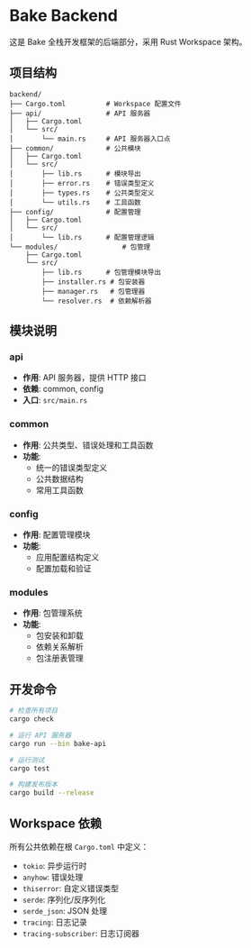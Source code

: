 # Bake Backend

这是 Bake 全栈开发框架的后端部分，采用 Rust Workspace 架构。

## 项目结构

```
backend/
├── Cargo.toml          # Workspace 配置文件
├── api/                # API 服务器
│   ├── Cargo.toml
│   └── src/
│       └── main.rs     # API 服务器入口点
├── common/             # 公共模块
│   ├── Cargo.toml
│   └── src/
│       ├── lib.rs      # 模块导出
│       ├── error.rs    # 错误类型定义
│       ├── types.rs    # 公共类型定义
│       └── utils.rs    # 工具函数
├── config/             # 配置管理
│   ├── Cargo.toml
│   └── src/
│       └── lib.rs      # 配置管理逻辑
└── modules/                # 包管理
    ├── Cargo.toml
    └── src/
        ├── lib.rs      # 包管理模块导出
        ├── installer.rs # 包安装器
        ├── manager.rs   # 包管理器
        └── resolver.rs  # 依赖解析器
```

## 模块说明

### api
- **作用**: API 服务器，提供 HTTP 接口
- **依赖**: common, config
- **入口**: `src/main.rs`

### common
- **作用**: 公共类型、错误处理和工具函数
- **功能**: 
  - 统一的错误类型定义
  - 公共数据结构
  - 常用工具函数

### config
- **作用**: 配置管理模块
- **功能**: 
  - 应用配置结构定义
  - 配置加载和验证

### modules
- **作用**: 包管理系统
- **功能**: 
  - 包安装和卸载
  - 依赖关系解析
  - 包注册表管理

## 开发命令

```bash
# 检查所有项目
cargo check

# 运行 API 服务器
cargo run --bin bake-api

# 运行测试
cargo test

# 构建发布版本
cargo build --release
```

## Workspace 依赖

所有公共依赖在根 `Cargo.toml` 中定义：
- `tokio`: 异步运行时
- `anyhow`: 错误处理
- `thiserror`: 自定义错误类型
- `serde`: 序列化/反序列化
- `serde_json`: JSON 处理
- `tracing`: 日志记录
- `tracing-subscriber`: 日志订阅器
